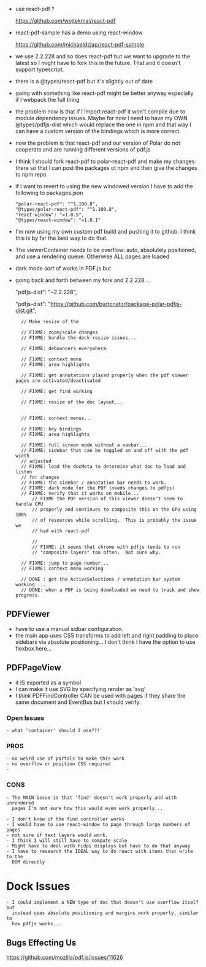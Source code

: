 - use react-pdf ?

    https://github.com/wojtekmaj/react-pdf

- react-pdf-sample has a demo using react-window

    https://github.com/michaeldzjap/react-pdf-sample

- we use 2.2.228 and so does react-pdf but we want to upgrade to the 
  latest so I might have to fork this in the future.  That and 
  it doesn't support typescript.

- there is a @types/react-pdf but it's slightly out of date

- going with something like react-pdf might be better anyway especially  
  if I webpack the full thing

- the problem now is that if I import react-pdf it won't compile due to module 
  dependency issues. Maybe for now I need to have my OWN @types/pdfjs-dist 
  which would replace the one in npm and that way I can have a custom version
  of the bindings which is more correct.

- now the problem is that react-pdf and our version of Polar do not cooperate 
  and are running different versions of pdf.js

- I think I should fork react-pdf to polar-react-pdf and make my changes
  there so that I can post the packages ot npm and then give the changes 
  to npm repo

- if I want to revert to using the new windowed version I have to add the following
  to packages.json
  
      "polar-react-pdf": "^1.100.8",
      "@types/polar-react-pdf": "^1.100.8",
      "react-window": "=1.8.5",
      "@types/react-window": "=1.8.1"


- I'm now using my own custom pdf build and pushing it to github.  I think this
  is by far the best way to do that. 

- The viewerContainer needs to be overflow: auto, absolutely positioned, and use
  a rendering queue.  Otherwise ALL pages are loaded
  
- dark mode *sort* of works in PDF.js but 

- going back and forth between my fork and 2.2.228 ... 

    "pdfjs-dist": "~2.2.228",

    "pdfjs-dist": "https://github.com/burtonator/package-polar-pdfjs-dist.git",


        // Make resize of the 

        // FIXME: zoom/scale changes
        // FIXME: handle the dock resize issues... 

        // FIXME: debouncers everywhere

        // FIXME: context menu
        // FIXME: area highlights

        // FIXME: get annotations placed properly when the pdf viewer pages are activated/deactivated

        // FIXME: get find working
        
        // FIXME: resize of the doc layout... 

        
        // FIXME: context menus... 
        
        // FIXME: key bindings
        // FIXME: area highlights

        // FIXME: full screen mode without a navbar...
        // FIXME: sidebar that can be toggled on and off with the pdf width
        // adjusted
        // FIXME: load the docMeta to determine what doc to load and listen
        // for changes
        // FIXME: the sidebar / annotation bar needs to work.
        // FIXME: dark mode for the PDF (needs changes to pdfjs)
        // FIXME: verify that it works on mobile...
            // FIXME the PDF version of this viewer doesn't seem to handle CPU
            // properly and continues to composite this on the GPU using 100%
            // of resources while scrolling.  This is probably the issue we
            // had with react-pdf

            //
            // FIXME: it seems that chrome with pdfjs tends to run
            // "composite layers" too often.  Not sure why.

        // FIXME: jump to page number... 
        // FIXME: context menu working

        // DONE : get the ActiveSelections / annotation bar system working ... 
        // DONE: when a PDF is being downloaded we need to track and show progress.


## PDFViewer

 - have to use a manual sidbar configuration.
 - the main app uses CSS transforms to add left and right padding to place
   sidebars via absolute positioning... I don't think I have the option to use
   flexbox here... 
 

## PDFPageView 

- it IS exported as a symbol
- I can make it use SVG by specifying render as 'svg'
- I *think* PDFFindController CAN be used with pages if they share the same
  document and EventBus but I should verify. 


### Open Issues

    - what 'container' should I use??? 

### PROS
    - no weird use of portals to make this work
    - no overflow or position CSS required
    - 
    
### CONS

    - The MAIN issue is that 'find' doesn't work properly and with unrendered 
      pages I'm not sure how this would even work properly... 

    - I don't know if the find controller works
    - I would have to use react-window to page through large numbers of pages
    - not sure if text layers would work.
    - I think I will still have to compute scale
    - Might have to deal with hidpi displays but have to do that anyway
    - I have to research the IDEAL way to do react with items that write to the
      DOM directly

# Dock Issues

    - I could implement a NEW type of doc that doesn't use overflow itself but 
      instead uses absolute positioning and margins work properly, similar to 
      how pdfjs works... 


## Bugs Effecting Us

https://github.com/mozilla/pdf.js/issues/11626


